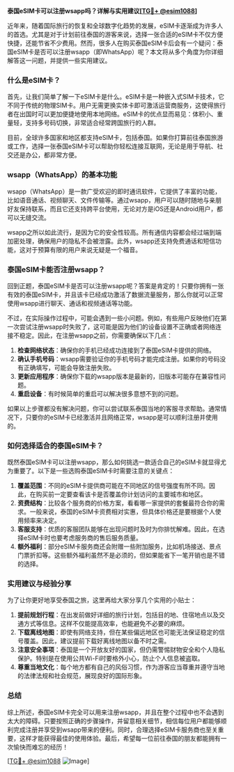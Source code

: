 **泰国eSIM卡可以注册wsapp吗？详解与实用建议[[TG💪+ @esim1088](https://t.me/s/esim1088)]**

近年来，随着国际旅行的恢复和全球数字化趋势的发展，eSIM卡逐渐成为许多人的首选。尤其是对于计划前往泰国的游客来说，选择一张合适的eSIM卡不仅方便快捷，还能节省不少费用。然而，很多人在购买泰国eSIM卡后会有一个疑问：泰国eSIM卡是否可以注册wsapp（即WhatsApp）呢？本文将从多个角度为你详细解答这一问题，并提供一些实用建议。

### 什么是eSIM卡？

首先，让我们简单了解一下eSIM卡是什么。eSIM卡是一种嵌入式SIM卡技术，它不同于传统的物理SIM卡。用户无需更换实体卡即可激活运营商服务，这使得旅行者在出国时可以更加便捷地使用本地网络。eSIM卡的优点显而易见：体积小、重量轻，支持多号码切换，非常适合经常跨国旅行的人群。

目前，全球许多国家和地区都支持eSIM卡，包括泰国。如果你打算前往泰国旅游或工作，选择一张泰国eSIM卡可以帮助你轻松连接互联网，无论是用于导航、社交还是办公，都非常方便。

### wsapp（WhatsApp）的基本功能

wsapp（WhatsApp）是一款广受欢迎的即时通讯软件，它提供了丰富的功能，比如语音通话、视频聊天、文件传输等。通过wsapp，用户可以随时随地与亲朋好友保持联系，而且它还支持跨平台使用，无论对方是iOS还是Android用户，都可以无缝交流。

wsapp之所以如此流行，是因为它的安全性较高。所有通信内容都会经过端到端加密处理，确保用户的隐私不会被泄露。此外，wsapp还支持免费通话和短信功能，这对于预算有限的用户来说无疑是一个福音。

### 泰国eSIM卡能否注册wsapp？

回到正题，泰国eSIM卡是否可以注册wsapp呢？答案是肯定的！只要你拥有一张有效的泰国eSIM卡，并且该卡已经成功激活了数据流量服务，那么你就可以正常使用wsapp进行聊天、通话和视频通话等功能。

不过，在实际操作过程中，可能会遇到一些小问题。例如，有些用户反映他们在第一次尝试注册wsapp时失败了，这可能是因为他们的设备设置不正确或者网络连接不稳定。因此，在注册wsapp之前，你需要确保以下几点：

1. **检查网络状态**：确保你的手机已经成功连接到了泰国eSIM卡提供的网络。
2. **确认手机号码**：wsapp需要验证你的手机号码才能完成注册。如果你的号码没有正确填写，可能会导致注册失败。
3. **更新应用程序**：确保你下载的wsapp版本是最新的，旧版本可能存在兼容性问题。
4. **重启设备**：有时候简单的重启可以解决很多意想不到的问题。

如果以上步骤都没有解决问题，你可以尝试联系泰国当地的客服寻求帮助。通常情况下，只要你的eSIM卡已经激活并且网络正常，wsapp是可以顺利注册并使用的。

### 如何选择适合的泰国eSIM卡？

既然泰国eSIM卡可以注册wsapp，那么如何挑选一款适合自己的eSIM卡就显得尤为重要了。以下是一些选购泰国eSIM卡时需要注意的关键点：

1. **覆盖范围**：不同的eSIM卡提供商可能在不同地区的信号强度有所不同。因此，在购买前一定要查看该卡是否覆盖你计划访问的主要城市和地区。
2. **资费结构**：比较各个服务商的价格方案，看看哪一家提供的套餐最符合你的需求。一般来说，泰国的eSIM卡资费相对实惠，但具体价格还是要根据个人使用频率来决定。
3. **客服支持**：优质的客服团队能够在出现问题时及时为你排忧解难。因此，在选择eSIM卡时也要考虑服务商的售后服务质量。
4. **额外福利**：部分eSIM卡服务商还会附赠一些附加服务，比如机场接送、景点门票折扣等。这些额外福利虽然不是必须的，但如果能省下一笔开销也是不错的选择。

### 实用建议与经验分享

为了让你更好地享受泰国之旅，这里再给大家分享几个实用的小贴士：

1. **提前规划行程**：在出发前做好详细的旅行计划，包括目的地、住宿地点以及交通方式等信息。这样不仅能提高效率，也能避免不必要的麻烦。
2. **下载离线地图**：即使有网络支持，但在某些偏远地区也可能无法保证稳定的信号覆盖。因此，建议提前下载好离线地图以备不时之需。
3. **注意安全事项**：泰国是一个开放友好的国家，但仍需警惕财物安全和个人隐私保护。特别是在使用公共Wi-Fi时要格外小心，防止个人信息被盗取。
4. **尊重当地文化**：每个地方都有自己的风俗习惯，作为游客应当尊重并遵守当地的法律法规和社会规范，展现良好的国际形象。

### 总结

综上所述，泰国eSIM卡完全可以用来注册wsapp，并且在整个过程中也不会遇到太大的障碍。只要按照正确的步骤操作，并留意相关细节，相信每位用户都能够顺利完成注册并享受到wsapp带来的便利。同时，合理选择eSIM卡服务商也至关重要，这样才能获得最佳的使用体验。最后，希望每一位前往泰国的朋友都能拥有一次愉快而难忘的经历！

[[TG💪+ @esim1088](https://t.me/s/esim1088) ![Image](https://i.postimg.cc/4NQfJmqS/Snipaste-2025-05-13-00-14-12.png)]
